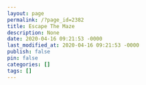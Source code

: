 ```yaml
---
layout: page
permalink: /?page_id=2382
title: Escape The Maze
description: None
date: 2020-04-16 09:21:53 -0000
last_modified_at: 2020-04-16 09:21:53 -0000
publish: false
pin: false
categories: []
tags: []
---
```



